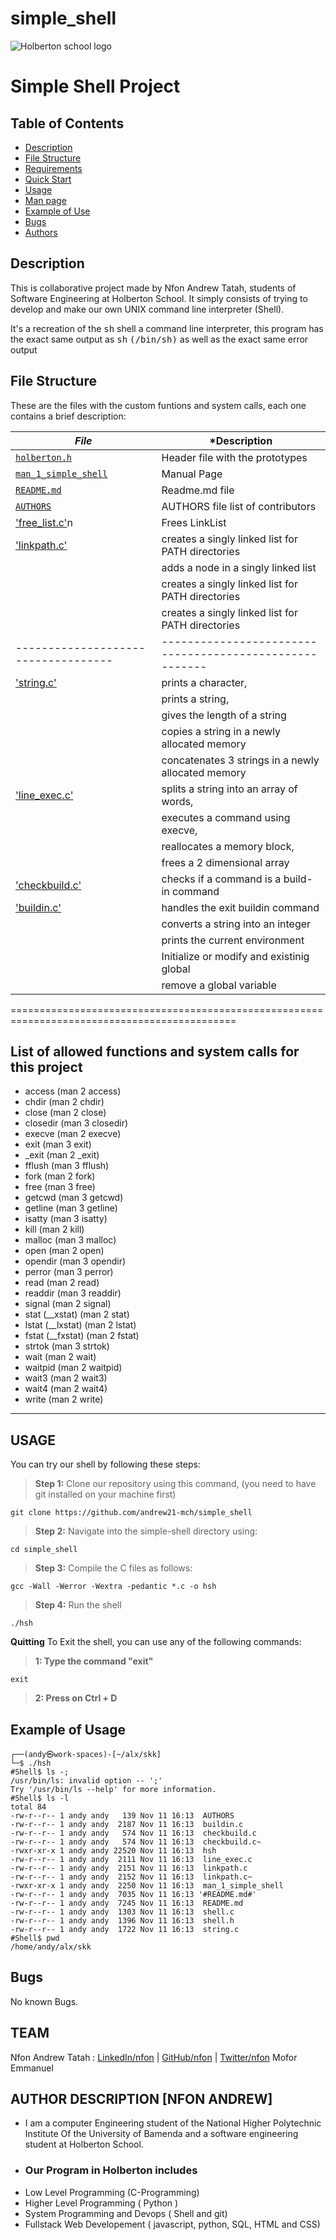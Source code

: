 # simple_shell
![Holberton school logo](https://secure.meetupstatic.com/photos/event/b/c/5/6/highres_475548214.jpeg)
# Simple Shell Project

## Table of Contents
* [Description](#description)
* [File Structure](#file-structure)
* [Requirements](#requirements)
* [Quick Start](#quick-start)
* [Usage](#usage)
* [Man page](#man-page)
* [Example of Use](#example-of-use)
* [Bugs](#bugs)
* [Authors](#authors)

## Description
This is collaborative project made by Nfon Andrew Tatah, students of Software Engineering at Holberton School. It simply consists of trying to develop and make our own UNIX command line interpreter (Shell).

 It's a recreation of the <kbd>sh</kbd> shell a command line interpreter, this program has the exact same output as <kbd>sh</kbd> <kbd>(/bin/sh)</kbd> as well as the exact same error output
 ## File Structure

These are the files with the custom funtions and system calls, each one contains a brief description:

|   ***File***                                  |  ***Description**		 	     |
|-----------------------------------------------|--------------------------------------------|
|  [`holberton.h`](./holberton.h)              	|  Header file with the prototypes 	     |
|  [`man_1_simple_shell`](./man_1_simple_shell) | Manual Page                      	     |
|  [`README.md`](./README.md)                   | Readme.md file	          	     |
|  [`AUTHORS`](./AUTHORS)                       | AUTHORS file list of contributors          |
|  ['free_list.c'](./free_list.c)n   | Frees LinkList		   		             ||
|  ['linkpath.c'](./linkpath.c)      | creates a singly linked list for PATH directories     |
|                                    | adds a node in a singly linked list                   |
|                                    | creates a singly linked list for PATH directories     |
|                                    | creates a singly linked list for PATH directories     |
|----------------------------------- |-------------------------------------------------------|
|  ['string.c'](./string.c)          |  prints a character,                                  |
|                                    |  prints a string,                                     |
|				     |  gives the length of a string                         |
|			             |  copies a string in a newly allocated memory          |
|				     |  concatenates 3 strings in a newly allocated memory   |
|  ['line_exec.c'](./link_exec.c)    |  splits a string into an array of words,	             |
|  				     |  executes a command using execve,		     |
|                                    |  reallocates a memory block,			     |
|			             | frees a 2 dimensional array			     |
|  ['checkbuild.c'](./checkbuild.c)  |  checks if a command is a build-in command     	     |
|  ['buildin.c'](./buildin.c)        |  handles the exit buildin command                     |
|  			      	     |  converts a string into an integer                    |
|				     |  prints the current environment                       |
|                                    |  Initialize or modify and existinig global            |
|                                    |  remove a global variable                             |
=============================================================================================

## List of allowed functions and system calls for this project
 - access (man 2 access)
 - chdir (man 2 chdir)
 - close (man 2 close)
 - closedir (man 3 closedir)
 - execve (man 2 execve)
 - exit (man 3 exit)
 - _exit (man 2 _exit)
 - fflush (man 3 fflush)
 - fork (man 2 fork)
 - free (man 3 free)
 - getcwd (man 3 getcwd)
 - getline (man 3 getline)
 - isatty (man 3 isatty)
 - kill (man 2 kill)
 - malloc (man 3 malloc)
 - open (man 2 open)
 - opendir (man 3 opendir)
 - perror (man 3 perror)
 - read (man 2 read)
 - readdir (man 3 readdir)
 - signal (man 2 signal)
 - stat (__xstat) (man 2 stat)
 - lstat (__lxstat) (man 2 lstat)
 - fstat (__fxstat) (man 2 fstat)
 - strtok (man 3 strtok)
 - wait (man 2 wait)
 - waitpid (man 2 waitpid)
 - wait3 (man 2 wait3)
 - wait4 (man 2 wait4)
 - write (man 2 write)
****

## USAGE
You can try our shell by following these steps:
> **Step 1:** Clone our repository using this command, (you need to have git installed on your machine first)
````
git clone https://github.com/andrew21-mch/simple_shell
````
> **Step 2:** Navigate into the simple-shell directory using:
````
cd simple_shell
````
> **Step 3:** Compile the C files as follows:
````
gcc -Wall -Werror -Wextra -pedantic *.c -o hsh
````
> **Step 4:** Run the shell
````
./hsh
````
**Quitting**
To Exit the shell, you can use any of the following commands:
> **1: Type the command "exit"**
````
exit
````
> **2: Press on Ctrl + D**

## Example of Usage
````
┌──(andy㉿work-spaces)-[~/alx/skk]
└─$ ./hsh
#Shell$ ls -;
/usr/bin/ls: invalid option -- ';'
Try '/usr/bin/ls --help' for more information.
#Shell$ ls -l
total 84
-rw-r--r-- 1 andy andy   139 Nov 11 16:13  AUTHORS
-rw-r--r-- 1 andy andy  2187 Nov 11 16:13  buildin.c
-rw-r--r-- 1 andy andy   574 Nov 11 16:13  checkbuild.c
-rw-r--r-- 1 andy andy   574 Nov 11 16:13  checkbuild.c~
-rwxr-xr-x 1 andy andy 22520 Nov 11 16:13  hsh
-rw-r--r-- 1 andy andy  2111 Nov 11 16:13  line_exec.c
-rw-r--r-- 1 andy andy  2151 Nov 11 16:13  linkpath.c
-rw-r--r-- 1 andy andy  2152 Nov 11 16:13  linkpath.c~
-rwxr-xr-x 1 andy andy  2250 Nov 11 16:13  man_1_simple_shell
-rw-r--r-- 1 andy andy  7035 Nov 11 16:13 '#README.md#'
-rw-r--r-- 1 andy andy  7245 Nov 11 16:13  README.md
-rw-r--r-- 1 andy andy  1303 Nov 11 16:13  shell.c
-rw-r--r-- 1 andy andy  1396 Nov 11 16:13  shell.h
-rw-r--r-- 1 andy andy  1722 Nov 11 16:13  string.c
#Shell$ pwd
/home/andy/alx/skk

````
## Bugs
No known Bugs.

## TEAM
Nfon Andrew Tatah  : [LinkedIn/nfon] | [GitHub/nfon] | [Twitter/nfon]
Mofor Emmanuel

[Holberton School]: <https://www.holbertonschool.com>
[LinkedIn/nfon]: <https://https://www.linkedin.com/in/nfon-andrew-7703a11a0/>
[GitHub/nfon]: <https://github.com/andrew21-mch>
[Twitter/nfon]: <https://twitter.com/nfonandrew73>

## AUTHOR DESCRIPTION [NFON ANDREW]
 - I am a computer Engineering student of the National Higher Polytechnic Institute Of the University of Bamenda and a software engineering student at Holberton School.
  - ### Our Program in Holberton includes
  - Low Level Programming (C-Programming)
  - Higher Level Programming ( Python )
  - System Programming and Devops ( Shell and git)
  - Fullstack Web Developement ( javascript, python, SQL, HTML and CSS)